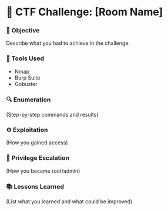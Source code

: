 # 🧠 CTF Challenge: [Room Name]

### 🎯 Objective
Describe what you had to achieve in the challenge.

### 🧰 Tools Used
- Nmap
- Burp Suite
- Gobuster

### 🔍 Enumeration
(Step-by-step commands and results)

### ⚙️ Exploitation
(How you gained access)

### 🪪 Privilege Escalation
(How you became root/admin)

### 📚 Lessons Learned
(List what you learned and what could be improved)
